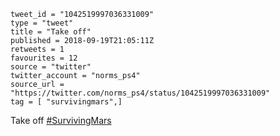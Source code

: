 ```
tweet_id = "1042519997036331009"
type = "tweet"
title = "Take off"
published = 2018-09-19T21:05:11Z
retweets = 1
favourites = 12
source = "twitter"
twitter_account = "norms_ps4"
source_url = "https://twitter.com/norms_ps4/status/1042519997036331009"
tag = [ "survivingmars",]
```

Take off [#SurvivingMars](/tags/survivingmars/)

<p class='image'><img src='http://mnf.m17s.net/2018/09/19/DnfGaTRXoAEErEx.jpg' alt=''></p>

